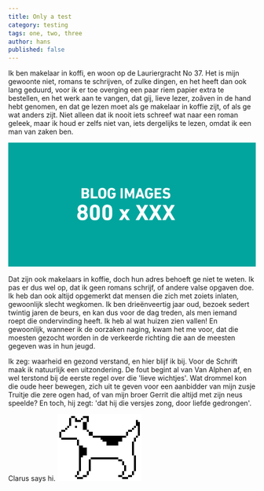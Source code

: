```yaml
---
title: Only a test
category: testing
tags: one, two, three
author: hans
published: false
---
```


Ik ben makelaar in koffi, en woon op de Lauriergracht No 37. Het is mijn gewoonte niet, romans te schrijven, of zulke dingen, en het heeft dan ook lang geduurd, voor ik er toe overging een paar riem papier extra te bestellen, en het werk aan te vangen, dat gij, lieve lezer, zoâven in de hand hebt genomen, en dat ge lezen moet als ge makelaar in koffie zijt, of als ge wat anders zijt. Niet alleen dat ik nooit iets schreef wat naar een roman geleek, maar ik houd er zelfs niet van, iets dergelijks te lezen, omdat ik een man van zaken ben. 

![sample](2014-03-17-test/sample.png)

Dat zijn ook makelaars in koffie, doch hun adres behoeft ge niet te weten. Ik pas er dus wel op, dat ik geen romans schrijf, of andere valse opgaven doe. Ik heb dan ook altijd opgemerkt dat mensen die zich met zoiets inlaten, gewoonlijk slecht wegkomen. Ik ben drieënveertig jaar oud, bezoek sedert twintig jaren de beurs, en kan dus voor de dag treden, als men iemand roept die ondervinding heeft. Ik heb al wat huizen zien vallen! En gewoonlijk, wanneer ik de oorzaken naging, kwam het me voor, dat die moesten gezocht worden in de verkeerde richting die aan de meesten gegeven was in hun jeugd.

Ik zeg: waarheid en gezond verstand, en hier blijf ik bij. Voor de Schrift maak ik natuurlijk een uitzondering. De fout begint al van Van Alphen af, en wel terstond bij de eerste regel over die 'lieve wichtjes'. Wat drommel kon die oude heer bewegen, zich uit te geven voor een aanbidder van mijn zusje Truitje die zere ogen had, of van mijn broer Gerrit die altijd met zijn neus speelde? En toch, hij zegt: 'dat hij die versjes zong, door liefde gedrongen'.

Clarus says hi. ![moof](2014-03-17-test/dogcow.png)
